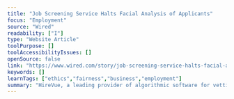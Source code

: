 ```yaml
---
title: "Job Screening Service Halts Facial Analysis of Applicants"
focus: "Employment"
source: "Wired"
readability: ["I"]
type: "Website Article"
toolPurpose: []
toolAccessibilityIssues: []
openSource: false
link: "https://www.wired.com/story/job-screening-service-halts-facial-analysis-applicants/"
keywords: []
learnTags: ["ethics","fairness","business","employment"]
summary: "HireVue, a leading provider of algorithmic software for vetting job candidates, is removing the controversial feature that analyzes a person’s facial expressions in a video to discern certain characteristics. "
---
```


